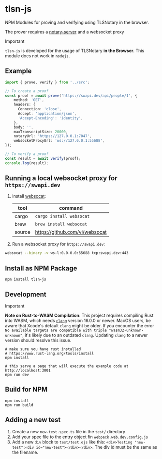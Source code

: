 # tlsn-js

NPM Modules for proving and verifying using TLSNotary in the browser.

The prover requires a [notary-server](https://github.com/tlsnotary/notary-server) and a websocket proxy

> [!IMPORTANT]
> `tlsn-js` is developed for the usage of TLSNotary **in the Browser**. This module does not work in `nodejs`.

## Example
```ts
import { prove, verify } from '../src';

// To create a proof
const proof = await prove('https://swapi.dev/api/people/1', {
    method: 'GET',
    headers: {
      Connection: 'close',
      Accept: 'application/json',
      'Accept-Encoding': 'identity',
    },
    body: '',
    maxTranscriptSize: 20000,
    notaryUrl: 'https://127.0.0.1:7047',
    websocketProxyUrl: 'ws://127.0.0.1:55688',
});

// To verify a proof
const result = await verify(proof);
console.log(result);
```

## Running a local websocket proxy for `https://swapi.dev`

1. Install [websocat](https://github.com/vi/websocat):

    | tool   | command                       |
    |--------|-------------------------------|
    | cargo  | `cargo install websocat`      |
    | brew   | `brew install websocat`       |
    | source | https://github.com/vi/websocat|

2. Run a websocket proxy for `https://swapi.dev`:
```sh
websocat --binary -v ws-l:0.0.0.0:55688 tcp:swapi.dev:443
```

## Install as NPM Package

```
npm install tlsn-js
```

## Development

> [!IMPORTANT]
> **Note on Rust-to-WASM Compilation**: This project requires compiling Rust into WASM, which needs [`clang`](https://clang.llvm.org/) version 16.0.0 or newer. MacOS users, be aware that Xcode's default `clang` might be older. If you encounter the error `No available targets are compatible with triple "wasm32-unknown-unknown"`, it's likely due to an outdated `clang`. Updating `clang` to a newer version should resolve this issue.

```
# make sure you have rust installed
# https://www.rust-lang.org/tools/install
npm install

# this serve a page that will execute the example code at http://localhost:3001 
npm run dev
```

## Build for NPM

```
npm install
npm run build
```

## Adding a new test
1. Create a new `new-test.spec.ts` file in the `test/` directory
2. Add your spec file to the entry object fin `webpack.web.dev.config.js`
3. Add a new `div` block to `test/test.ejs` like this: `<div>Testing "new-test":<div id="new-test"></div></div>`. The div id must be the same as the filename.


